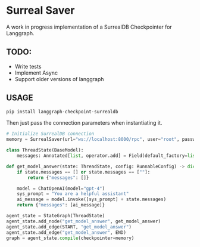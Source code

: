 
# Surreal Saver

A work in progress implementation of a SurrealDB Checkpointer for Langgraph.


## TODO:

- Write tests
- Implement Async
- Support older versions of langgraph

## USAGE

```sh
pip install langgraph-checkpoint-surrealdb
```

Then just pass the connection parameters when instantiating it. 


```python
# Initialize SurrealDB connection
memory = SurrealSaver(url="ws://localhost:8000/rpc", user="root", password="root", namespace="ns", database="db")

class ThreadState(BaseModel):
    messages: Annotated[list, operator.add] = Field(default_factory=list)

def get_model_answer(state: ThreadState, config: RunnableConfig) -> dict:
    if state.messages == [] or state.messages == [""]:
        return {"messages": []}

    model = ChatOpenAI(model="gpt-4")
    sys_prompt = "You are a helpful assistant"
    ai_message = model.invoke([sys_prompt] + state.messages)
    return {"messages": [ai_message]}

agent_state = StateGraph(ThreadState)
agent_state.add_node("get_model_answer", get_model_answer)
agent_state.add_edge(START, "get_model_answer")
agent_state.add_edge("get_model_answer", END)
graph = agent_state.compile(checkpointer=memory)
```